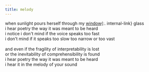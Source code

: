 ```yaml
---
title: melody
---
```


when sunlight pours herself through my [window](/windowsillh){:. internal-link} glass  
i hear poetry the way it was meant to be heard  
i notice i don't mind if the voice speaks too fast  
i don't mind if it speaks too slow too narrow or too vast  
<br/>
and even if the fragility of interpretability is lost  
or the inevitability of comprehensibility is found  
i hear poetry the way it was meant to be heard  
i hear it in the melody of your sound
